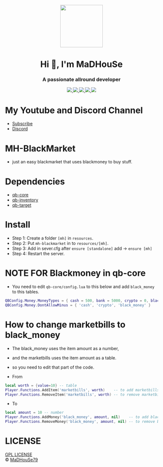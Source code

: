 <p align="center">
    <img width="140" src="https://icons.iconarchive.com/icons/iconarchive/red-orb-alphabet/128/Letter-M-icon.png" />  
    <h1 align="center">Hi 👋, I'm MaDHouSe</h1>
    <h3 align="center">A passionate allround developer </h3>    
</p>

<p align="center">
  <a href="https://github.com/MaDHouSe79/mh-blackmarket/issues">
    <img src="https://img.shields.io/github/issues/MaDHouSe79/mh-blackmarket"/> 
  </a>
  <a href="https://github.com/MaDHouSe79/mh-blackmarket/watchers">
    <img src="https://img.shields.io/github/watchers/MaDHouSe79/mh-blackmarket"/> 
  </a> 
  <a href="https://github.com/MaDHouSe79/mh-blackmarket/network/members">
    <img src="https://img.shields.io/github/forks/MaDHouSe79/mh-blackmarket"/> 
  </a>  
  <a href="https://github.com/MaDHouSe79/mh-blackmarket/stargazers">
    <img src="https://img.shields.io/github/stars/MaDHouSe79/mh-blackmarket?color=white"/> 
  </a>
  <a href="https://github.com/MaDHouSe79/mh-blackmarket/blob/main/LICENSE">
    <img src="https://img.shields.io/github/license/MaDHouSe79/mh-blackmarket?color=black"/> 
  </a>      
</p>

# My Youtube and Discord Channel
- [Subscribe](https://www.youtube.com/c/@MaDHouSe79) 
- [Discord](https://discord.gg/vJ9EukCmJQ)

# MH-BlackMarket
- just an easy blackmarket that uses blackmoney to buy stuff.

# Dependencies
- [qb-core](https://github.com/qbcore-framework/qb-core)
- [qb-inventory](https://github.com/qbcore-framework/qb-inventory)
- [qb-target](https://github.com/qbcore-framework/qb-target)

# Install
- Step 1: Create a folder `[mh]` in `resources`. 
- Step 2: Put `mh-blackmarket` in to `resources/[mh]`.
- Step 3: Add in sever.cfg after `ensure [standalone]` add -> `ensure [mh]`
- Step 4: Restart the server.

# NOTE FOR Blackmoney in qb-core
- You need to edit `qb-core/config.lua` to this below and add `black_money` to this tables.
```lua
QBConfig.Money.MoneyTypes = { cash = 500, bank = 5000, crypto = 0, black_money = 0 }
QBConfig.Money.DontAllowMinus = { 'cash', 'crypto', 'black_money' }
```

# How to change marketbills to black_money 
- The black_money uses the item amount as a number, 
- and the marketbills uses the item amount as a table.
- so you need to edit that part of the code.

- From 
```lua
local worth = {value=10} -- table
Player.Functions.AddItem('marketbills', worth)    -- to add marketbills
Player.Functions.RemoveItem('marketbills', worth) -- to remove marketbills
```
- To
```lua
local amount = 10 -- number
Player.Functions.AddMoney('black_money', amount, nil)    -- to add blackmoney
Player.Functions.RemoveMoney('black_money', amount, nil) -- to remove blackmoney
```

# LICENSE
[GPL LICENSE](./LICENSE)<br />
&copy; [MaDHouSe79](https://www.youtube.com/@MaDHouSe79)
